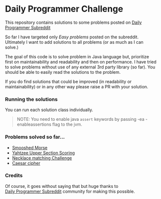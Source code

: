 # Daily Programmer Challenge 

This repository contains solutions to some problems posted
on [Daily Programmer Subreddit](https://www.reddit.com/r/dailyprogrammer/)

So far I have targeted only _Easy problems_ posted on the subreddit.
Ultimately I want to add solutions to all problems (or as much as I can solve.)

The goal of this code is to solve problem in Java language but,
prioritize first on maintainability and readability and then on performance. 
I have tried to solve problems without use of any external 3rd party library (so far).
You should be able to easily read the solutions to the problem.

If you do find solutions that could be improved (in readability or maintainability)
or in any other way please raise a PR with your solution.

### Running the solutions
You can run each solution class individually. 

> NOTE: You need to enable java `assert` keywords by passing -ea -enableassertions flag to the jvm.

### Problems solved so far...
- [Smooshed Morse](src/it/depends/challenge/_2019/_08/_05/morse/SmooshedMorse.java)
- [Yahtzee Upper Section Scoring](src/it/depends/challenge/_2019/_11/_11/yahtzee/YahtzeeScoring.java)
- [Necklace matching Challenge](src/it/depends/challenge/_2020/_03/_09/necklace/NecklaceMatching.java)
- [Caesar cipher](src/it/depends/challenge/_2021/_04/_26/caesar/CaesarCipher.java)

### Credits

Of course, it goes without saying that but huge thanks to  
[Daily Programmer Subreddit](https://www.reddit.com/r/dailyprogrammer/) community 
for making this possible.
